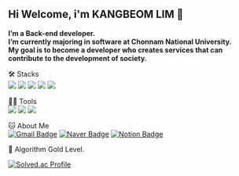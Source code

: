 ## Hi Welcome, i'm KANGBEOM LIM 👋
**I’m a Back-end developer.**  
**I‘m currently majoring in software at Chonnam National University.  
My goal is to become a developer who creates services that can contribute to the development of society.**  
  
🛠️ Stacks  
<img src="https://img.shields.io/badge/Java-007396?style=flat-square&logo=java&logoColor=white"> 
<img src="https://img.shields.io/badge/Python-3776AB?style=flat-square&logo=python&logoColor=white">
<img src="https://img.shields.io/badge/Spring Boot-6DB33F?style=flat-square&logo=Spring Boot&logoColor=white">
<img src="https://img.shields.io/badge/Flask-3776AB?style=flat-square&logo=Flask&logoColor=white">
<img src="https://img.shields.io/badge/MySQL-4479A1?style=flat-square&logo=mysql&logoColor=white">

💪🏼 Tools  
<img src="https://img.shields.io/badge/Visual Studio Code-007ACC?style=flat-square&logo=Visual Studio Code&logoColor=white">
<img src="https://img.shields.io/badge/intellijidea-7239B3?style=flat-square&logo=intellijidea&logoColor=white">
<img src="https://img.shields.io/badge/github-181717?style=flat-square&logo=github&logoColor=white">

🐱 About Me  
[![Gmail Badge](https://img.shields.io/badge/Gmail-d14836?style=flat-square&logo=Gmail&logoColor=white&link=mailto:a92716335@gmail.com)](mailto:a92716335@gmail.com)
[![Naver Badge](https://img.shields.io/badge/Naver-03C75A?style=flat-square&logo=Naver&logoColor=white&link=mailto:jkl6147@naver.com)](mailto:jkl6147@naver.com)
[![Notion Badge](https://img.shields.io/badge/Notion-1877f2?logo=Notion&logoColor=white&link=https://www.notion.so/5f139e0424034d219fdaf80a644c28bf?pvs=4)](https://www.notion.so/5f139e0424034d219fdaf80a644c28bf?pvs=4)

🏅 Algorithm Gold Level.  

[![Solved.ac Profile](http://mazassumnida.wtf/api/v2/generate_badge?boj=jkl6147)](https://solved.ac/jkl6147/)



<!--
**Kangboom/Kangboom** is a ✨ _special_ ✨ repository because its `README.md` (this file) appears on your GitHub profile.

Here are some ideas to get you started:

- 🔭 I’m currently working on ...
- 🌱 I’m currently learning ...
- 👯 I’m looking to collaborate on ...
- 🤔 I’m looking for help with ...
- 💬 Ask me about ...
- 📫 How to reach me: ...
- 😄 Pronouns: ...
- ⚡ Fun fact: ...
-->
